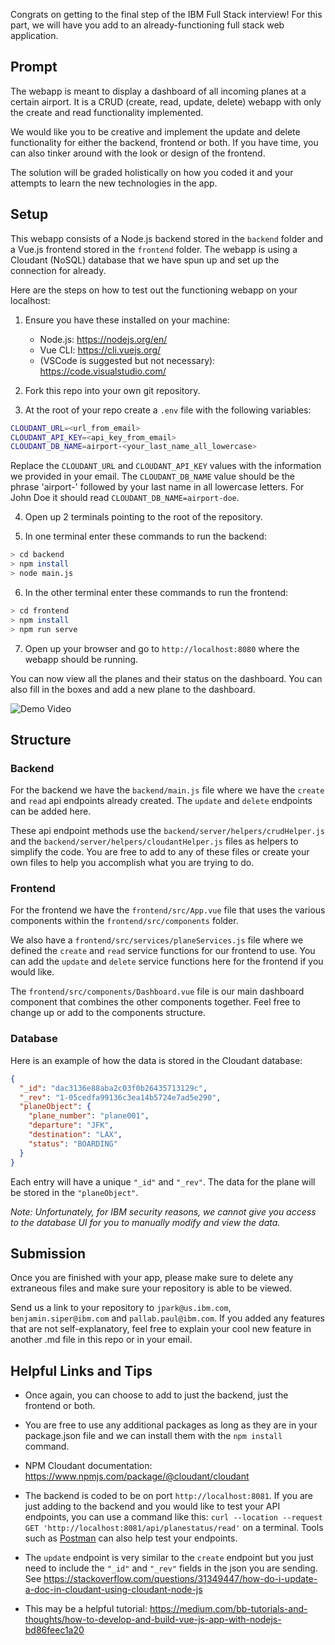 Congrats on getting to the final step of the IBM Full Stack interview! For this part, we will have you add to an already-functioning full stack web application.


## Prompt

The webapp is meant to display a dashboard of all incoming planes at a certain airport. It is a CRUD (create, read, update, delete) webapp with only the create and read functionality implemented.

We would like you to be creative and implement the update and delete functionality for either the backend, frontend or both. If you have time, you can also tinker around with the look or design of the frontend.

The solution will be graded holistically on how you coded it and your attempts to learn the new technologies in the app.


## Setup

This webapp consists of a Node.js backend stored in the `backend` folder and a Vue.js frontend stored in the `frontend` folder. The webapp is using a Cloudant (NoSQL) database that we have spun up and set up the connection for already. 

Here are the steps on how to test out the functioning webapp on your localhost:

1. Ensure you have these installed on your machine:
   - Node.js: https://nodejs.org/en/
   - Vue CLI: https://cli.vuejs.org/
   - (VSCode is suggested but not necessary): https://code.visualstudio.com/

2. Fork this repo into your own git repository.

3. At the root of your repo create a `.env` file with the following variables:

```bash
CLOUDANT_URL=<url_from_email>
CLOUDANT_API_KEY=<api_key_from_email>
CLOUDANT_DB_NAME=airport-<your_last_name_all_lowercase>
```

Replace the `CLOUDANT_URL` and `CLOUDANT_API_KEY` values with the information we provided in your email. The `CLOUDANT_DB_NAME` value should be the phrase 'airport-' followed by your last name in all lowercase letters. For John Doe it should read `CLOUDANT_DB_NAME=airport-doe`.

4. Open up 2 terminals pointing to the root of the repository.

5. In one terminal enter these commands to run the backend:

```bash
> cd backend
> npm install
> node main.js
```

6. In the other terminal enter these commands to run the frontend:

```bash
> cd frontend
> npm install
> npm run serve
```

7. Open up your browser and go to `http://localhost:8080` where the webapp should be running.

You can now view all the planes and their status on the dashboard. You can also fill in the boxes and add a new plane to the dashboard.

![Demo Video](https://media.giphy.com/media/2VSPlZUbJgQX4NHxFA/giphy.gif)


## Structure 

### Backend

For the backend we have the `backend/main.js` file where we have the `create` and `read` api endpoints already created. The `update` and `delete` endpoints can be added here. 

These api endpoint methods use the `backend/server/helpers/crudHelper.js` and the `backend/server/helpers/cloudantHelper.js` files as helpers to simplify the code. You are free to add to any of these files or create your own files to help you accomplish what you are trying to do.

### Frontend

For the frontend we have the `frontend/src/App.vue` file that uses the various components within the `frontend/src/components` folder. 

We also have a `frontend/src/services/planeServices.js` file where we defined the `create` and `read` service functions for our frontend to use. You can add the `update` and `delete` service functions here for the frontend if you would like. 

The `frontend/src/components/Dashboard.vue` file is our main dashboard component that combines the other components together. Feel free to change up or add to the components structure.

### Database

Here is an example of how the data is stored in the Cloudant database:

```json
{
  "_id": "dac3136e88aba2c03f0b26435713129c",
  "_rev": "1-05cedfa99136c3ea14b5724e7ad5e290",
  "planeObject": {
    "plane_number": "plane001",
    "departure": "JFK",
    "destination": "LAX",
    "status": "BOARDING"
  }
}
```

Each entry will have a unique `"_id"` and `"_rev"`. The data for the plane will be stored in the `"planeObject"`. 

*Note: Unfortunately, for IBM security reasons, we cannot give you access to the database UI for you to manually modify and view the data.*


## Submission 

Once you are finished with your app, please make sure to delete any extraneous files and make sure your repository is able to be viewed.

Send us a link to your repository to `jpark@us.ibm.com`, `benjamin.siper@ibm.com` and `pallab.paul@ibm.com`. If you added any features that are not self-explanatory, feel free to explain your cool new feature in another .md file in this repo or in your email.


## Helpful Links and Tips

- Once again, you can choose to add to just the backend, just the frontend or both. 

- You are free to use any additional packages as long as they are in your package.json file and we can install them with the `npm install` command.

- NPM Cloudant documentation: https://www.npmjs.com/package/@cloudant/cloudant

- The backend is coded to be on port `http://localhost:8081`. If you are just adding to the backend and you would like to test your API endpoints, you can use a command like this: 
```curl --location --request GET 'http://localhost:8081/api/planestatus/read'```
on a terminal. Tools such as [Postman](postman.com) can also help test your endpoints.

- The `update` endpoint is very similar to the `create` endpoint but you just need to include the `"_id"` and `"_rev"` fields in the json you are sending. See https://stackoverflow.com/questions/31349447/how-do-i-update-a-doc-in-cloudant-using-cloudant-node-js

- This may be a helpful tutorial: https://medium.com/bb-tutorials-and-thoughts/how-to-develop-and-build-vue-js-app-with-nodejs-bd86feec1a20
